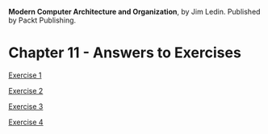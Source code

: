 __Modern Computer Architecture and Organization__, by Jim Ledin. Published by Packt Publishing.
# Chapter 11 - Answers to Exercises

[Exercise 1](Ex__1_hello_riscv.md)

[Exercise 2](Ex__2_riscv_assembly.md)

[Exercise 3](Ex__3_riscv_expr.md)

[Exercise 4](Ex__4_arty_riscv.md)
